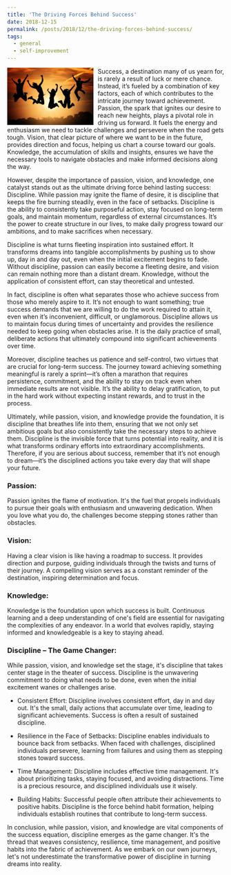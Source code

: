 ```yaml
---
title: 'The Driving Forces Behind Success'
date: 2018-12-15
permalink: /posts/2018/12/the-driving-forces-behind-success/
tags:
  - general
  - self-improvement
---
```


<img width="200" alt="success" src="/images/posts/the-driving-forces-behind-success.jpg" style="float: left; margin-right: 10px;" /> Success, a destination many of us yearn for, is rarely a result of luck or mere chance. Instead, it’s fueled by a combination of key factors, each of which contributes to the intricate journey toward achievement. Passion, the spark that ignites our desire to reach new heights, plays a pivotal role in driving us forward. It fuels the energy and enthusiasm we need to tackle challenges and persevere when the road gets tough. Vision, that clear picture of where we want to be in the future, provides direction and focus, helping us chart a course toward our goals. Knowledge, the accumulation of skills and insights, ensures we have the necessary tools to navigate obstacles and make informed decisions along the way.

However, despite the importance of passion, vision, and knowledge, one catalyst stands out as the ultimate driving force behind lasting success: Discipline. While passion may ignite the flame of desire, it is discipline that keeps the fire burning steadily, even in the face of setbacks. Discipline is the ability to consistently take purposeful action, stay focused on long-term goals, and maintain momentum, regardless of external circumstances. It’s the power to create structure in our lives, to make daily progress toward our ambitions, and to make sacrifices when necessary.

Discipline is what turns fleeting inspiration into sustained effort. It transforms dreams into tangible accomplishments by pushing us to show up, day in and day out, even when the initial excitement begins to fade. Without discipline, passion can easily become a fleeting desire, and vision can remain nothing more than a distant dream. Knowledge, without the application of consistent effort, can stay theoretical and untested.

In fact, discipline is often what separates those who achieve success from those who merely aspire to it. It’s not enough to want something; true success demands that we are willing to do the work required to attain it, even when it’s inconvenient, difficult, or unglamorous. Discipline allows us to maintain focus during times of uncertainty and provides the resilience needed to keep going when obstacles arise. It is the daily practice of small, deliberate actions that ultimately compound into significant achievements over time.

Moreover, discipline teaches us patience and self-control, two virtues that are crucial for long-term success. The journey toward achieving something meaningful is rarely a sprint—it’s often a marathon that requires persistence, commitment, and the ability to stay on track even when immediate results are not visible. It’s the ability to delay gratification, to put in the hard work without expecting instant rewards, and to trust in the process.

Ultimately, while passion, vision, and knowledge provide the foundation, it is discipline that breathes life into them, ensuring that we not only set ambitious goals but also consistently take the necessary steps to achieve them. Discipline is the invisible force that turns potential into reality, and it is what transforms ordinary efforts into extraordinary accomplishments. Therefore, if you are serious about success, remember that it’s not enough to dream—it’s the disciplined actions you take every day that will shape your future.

### Passion:
Passion ignites the flame of motivation. It's the fuel that propels individuals to pursue their goals with enthusiasm and unwavering dedication. When you love what you do, the challenges become stepping stones rather than obstacles.

### Vision:
Having a clear vision is like having a roadmap to success. It provides direction and purpose, guiding individuals through the twists and turns of their journey. A compelling vision serves as a constant reminder of the destination, inspiring determination and focus.

### Knowledge:
Knowledge is the foundation upon which success is built. Continuous learning and a deep understanding of one's field are essential for navigating the complexities of any endeavor. In a world that evolves rapidly, staying informed and knowledgeable is a key to staying ahead.

### Discipline – The Game Changer:
While passion, vision, and knowledge set the stage, it's discipline that takes center stage in the theater of success. Discipline is the unwavering commitment to doing what needs to be done, even when the initial excitement wanes or challenges arise.

* Consistent Effort:
Discipline involves consistent effort, day in and day out. It's the small, daily actions that accumulate over time, leading to significant achievements. Success is often a result of sustained discipline.

* Resilience in the Face of Setbacks:
Discipline enables individuals to bounce back from setbacks. When faced with challenges, disciplined individuals persevere, learning from failures and using them as stepping stones toward success.

* Time Management:
Discipline includes effective time management. It's about prioritizing tasks, staying focused, and avoiding distractions. Time is a precious resource, and disciplined individuals use it wisely.

* Building Habits:
Successful people often attribute their achievements to positive habits. Discipline is the force behind habit formation, helping individuals establish routines that contribute to long-term success.

In conclusion, while passion, vision, and knowledge are vital components of the success equation, discipline emerges as the game changer. It's the thread that weaves consistency, resilience, time management, and positive habits into the fabric of achievement. As we embark on our own journeys, let's not underestimate the transformative power of discipline in turning dreams into reality.

